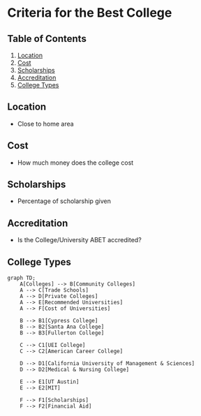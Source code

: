 # Criteria for the Best College

## Table of Contents
1. [Location](#location)
2. [Cost](#cost)
3. [Scholarships](#scholarships)
4. [Accreditation](#accreditation)
5. [College Types](#college-types)

## Location
- Close to home area

## Cost
- How much money does the college cost

## Scholarships
- Percentage of scholarship given

## Accreditation
- Is the College/University ABET accredited?

## College Types
```mermaid 
graph TD;
    A[Colleges] --> B[Community Colleges]
    A --> C[Trade Schools]
    A --> D[Private Colleges]
    A --> E[Recommended Universities]
    A --> F[Cost of Universities]

    B --> B1[Cypress College]
    B --> B2[Santa Ana College]
    B --> B3[Fullerton College]

    C --> C1[UEI College]
    C --> C2[American Career College]

    D --> D1[California University of Management & Sciences]
    D --> D2[Medical & Nursing College]

    E --> E1[UT Austin]
    E --> E2[MIT]

    F --> F1[Scholarships]
    F --> F2[Financial Aid]
```
